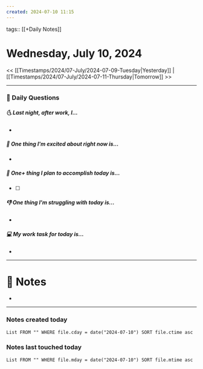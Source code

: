 ```yaml
---
created: 2024-07-10 11:15
---
```

tags:: [[+Daily Notes]]

# Wednesday, July 10, 2024

<< [[Timestamps/2024/07-July/2024-07-09-Tuesday|Yesterday]] | [[Timestamps/2024/07-July/2024-07-11-Thursday|Tomorrow]] >>

---
### 📅 Daily Questions
##### 🌜 Last night, after work, I...
- 

##### 🙌 One thing I'm excited about right now is...
- 

##### 🚀 One+ thing I plan to accomplish today is...
- [ ] 

##### 👎 One thing I'm struggling with today is...
- 

##### 💻 My work task for today is...
- 
---
# 📝 Notes
- 

---
### Notes created today
```dataview
List FROM "" WHERE file.cday = date("2024-07-10") SORT file.ctime asc
```

### Notes last touched today
```dataview
List FROM "" WHERE file.mday = date("2024-07-10") SORT file.mtime asc
```